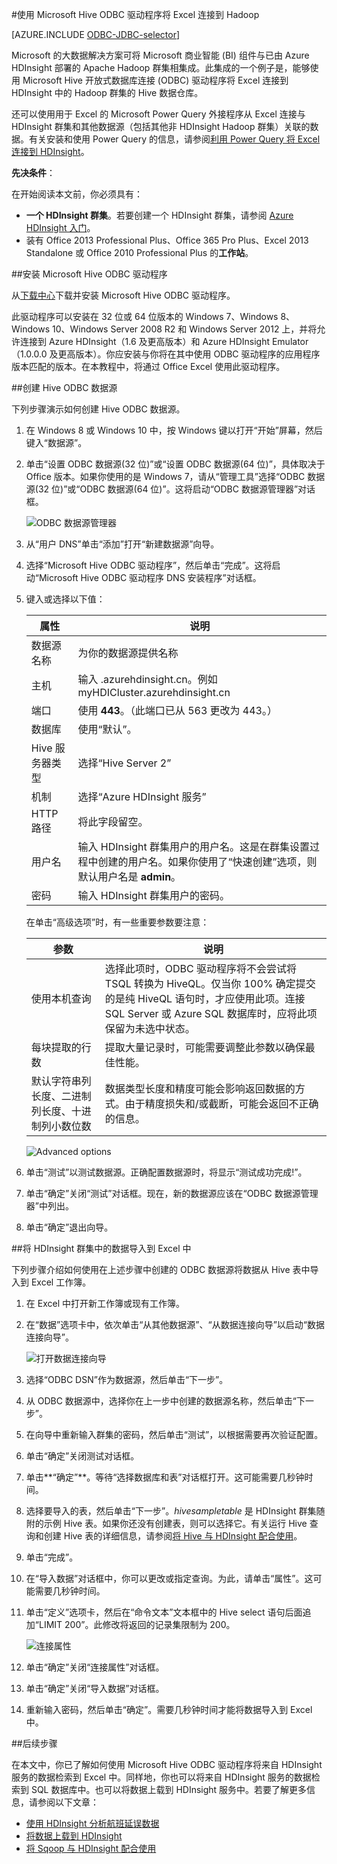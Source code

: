 <properties
   pageTitle="使用 Hive ODBC 驱动程序将 Excel 连接到 Hadoop | Azure"
   description="了解如何设置和使用针对 Excel 的 Microsoft Hive ODBC 驱动程序以在 HDInsight 群集中查询数据。"
   services="hdinsight"
   documentationCenter=""
   authors="mumian"
   manager="paulettm"
   tags="azure-portal"
   editor="cgronlun"/>

<tags
	ms.service="hdinsight"
	ms.date="04/28/2016"
	wacn.date="06/29/2016"/>

#使用 Microsoft Hive ODBC 驱动程序将 Excel 连接到 Hadoop

[AZURE.INCLUDE [ODBC-JDBC-selector](../includes/hdinsight-selector-odbc-jdbc.md)]

Microsoft 的大数据解决方案可将 Microsoft 商业智能 (BI) 组件与已由 Azure HDInsight 部署的 Apache Hadoop 群集相集成。此集成的一个例子是，能够使用 Microsoft Hive 开放式数据库连接 (ODBC) 驱动程序将 Excel 连接到 HDInsight 中的 Hadoop 群集的 Hive 数据仓库。

还可以使用用于 Excel 的 Microsoft Power Query 外接程序从 Excel 连接与 HDInsight 群集和其他数据源（包括其他非 HDInsight Hadoop 群集）关联的数据。有关安装和使用 Power Query 的信息，请参阅[利用 Power Query 将 Excel 连接到 HDInsight][hdinsight-power-query]。


**先决条件**：

在开始阅读本文前，你必须具有：

- **一个 HDInsight 群集**。若要创建一个 HDInsight 群集，请参阅 [Azure HDInsight 入门][hdinsight-get-started]。
- 装有 Office 2013 Professional Plus、Office 365 Pro Plus、Excel 2013 Standalone 或 Office 2010 Professional Plus 的**工作站**。


<a id="InstallHiveODBCDriver"></a>
##安装 Microsoft Hive ODBC 驱动程序

从[下载中心][hive-odbc-driver-download]下载并安装 Microsoft Hive ODBC 驱动程序。

此驱动程序可以安装在 32 位或 64 位版本的 Windows 7、Windows 8、Windows 10、Windows Server 2008 R2 和 Windows Server 2012 上，并将允许连接到 Azure HDInsight（1.6 及更高版本）和 Azure HDInsight Emulator（1.0.0.0 及更高版本）。你应安装与你将在其中使用 ODBC 驱动程序的应用程序版本匹配的版本。在本教程中，将通过 Office Excel 使用此驱动程序。

<a id="CreateHiveODBCDataSource"></a>
##创建 Hive ODBC 数据源

下列步骤演示如何创建 Hive ODBC 数据源。

1. 在 Windows 8 或 Windows 10 中，按 Windows 键以打开“开始”屏幕，然后键入“数据源”。
2. 单击“设置 ODBC 数据源(32 位)”或“设置 ODBC 数据源(64 位)”，具体取决于 Office 版本。如果你使用的是 Windows 7，请从“管理工具”选择“ODBC 数据源(32 位)”或“ODBC 数据源(64 位)”。这将启动“ODBC 数据源管理器”对话框。

	![ODBC 数据源管理器][img-hdi-simbahiveodbc-datasource-admin]

3. 从“用户 DNS”单击“添加”打开“新建数据源”向导。
4. 选择“Microsoft Hive ODBC 驱动程序”，然后单击“完成”。这将启动“Microsoft Hive ODBC 驱动程序 DNS 安装程序”对话框。

5. 键入或选择以下值：

	属性|说明
	---|---
	数据源名称|为你的数据源提供名称
	主机|输入 <HDInsightClusterName>.azurehdinsight.cn。例如 myHDICluster.azurehdinsight.cn
	端口|使用 <strong>443</strong>。（此端口已从 563 更改为 443。）
	数据库|使用“默认”。<strong></strong>
	Hive 服务器类型|选择“Hive Server 2”<strong></strong>
	机制|选择“Azure HDInsight 服务”<strong></strong>
	HTTP 路径|将此字段留空。
	用户名|输入 HDInsight 群集用户的用户名。这是在群集设置过程中创建的用户名。如果你使用了“快速创建”选项，则默认用户名是 <strong>admin</strong>。
	密码|输入 HDInsight 群集用户的密码。
	</table>

	在单击“高级选项”时，有一些重要参数要注意：

	参数|说明
	---|---
	使用本机查询|选择此项时，ODBC 驱动程序将不会尝试将 TSQL 转换为 HiveQL。仅当你 100% 确定提交的是纯 HiveQL 语句时，才应使用此项。连接 SQL Server 或 Azure SQL 数据库时，应将此项保留为未选中状态。
	每块提取的行数|提取大量记录时，可能需要调整此参数以确保最佳性能。
	默认字符串列长度、二进制列长度、十进制列小数位数|数据类型长度和精度可能会影响返回数据的方式。由于精度损失和/或截断，可能会返回不正确的信息。


	![Advanced options][img-HiveOdbc-DataSource-AdvancedOptions]

6. 单击“测试”以测试数据源。正确配置数据源时，将显示“测试成功完成!”。
7. 单击“确定”关闭“测试”对话框。现在，新的数据源应该在“ODBC 数据源管理器”中列出。
8. 单击“确定”退出向导。

<a id="ImportData"></a>
##将 HDInsight 群集中的数据导入到 Excel 中

下列步骤介绍如何使用在上述步骤中创建的 ODBC 数据源将数据从 Hive 表中导入到 Excel 工作簿。

1. 在 Excel 中打开新工作簿或现有工作簿。
2. 在“数据”选项卡中，依次单击“从其他数据源”、“从数据连接向导”以启动“数据连接向导”。

	![打开数据连接向导][img-hdi-simbahiveodbc.excel.dataconnection]

3. 选择“ODBC DSN”作为数据源，然后单击“下一步”。
4. 从 ODBC 数据源中，选择你在上一步中创建的数据源名称，然后单击“下一步”。
5. 在向导中重新输入群集的密码，然后单击“测试”，以根据需要再次验证配置。
6. 单击“确定”关闭测试对话框。
7. 单击**“确定”**。等待“选择数据库和表”对话框打开。这可能需要几秒钟时间。
8. 选择要导入的表，然后单击“下一步”。*hivesampletable* 是 HDInsight 群集随附的示例 Hive 表。如果你还没有创建表，则可以选择它。有关运行 Hive 查询和创建 Hive 表的详细信息，请参阅[将 Hive 与 HDInsight 配合使用][hdinsight-use-hive]。
8. 单击“完成”。
9. 在“导入数据”对话框中，你可以更改或指定查询。为此，请单击“属性”。这可能需要几秒钟时间。
10. 单击“定义”选项卡，然后在“命令文本”文本框中的 Hive select 语句后面追加“LIMIT 200”。此修改将返回的记录集限制为 200。

	![连接属性][img-hdi-simbahiveodbc-excel-connectionproperties]

11. 单击“确定”关闭“连接属性”对话框。
12. 单击“确定”关闭“导入数据”对话框。  
13. 重新输入密码，然后单击“确定”。需要几秒钟时间才能将数据导入到 Excel 中。

<a id="nextsteps"></a>
##后续步骤

在本文中，你已了解如何使用 Microsoft Hive ODBC 驱动程序将来自 HDInsight 服务的数据检索到 Excel 中。同样地，你也可以将来自 HDInsight 服务的数据检索到 SQL 数据库中。也可以将数据上载到 HDInsight 服务中。若要了解更多信息，请参阅以下文章：

- [使用 HDInsight 分析航班延误数据][hdinsight-analyze-flight-data]
- [将数据上载到 HDInsight][hdinsight-upload-data]
- [将 Sqoop 与 HDInsight 配合使用][hdinsight-use-sqoop]


[hdinsight-use-sqoop]: /documentation/articles/hdinsight-use-sqoop/
[hdinsight-analyze-flight-data]: /documentation/articles/hdinsight-analyze-flight-delay-data/
[hdinsight-use-hive]: /documentation/articles/hdinsight-use-hive/
[hdinsight-upload-data]: /documentation/articles/hdinsight-upload-data/
[hdinsight-power-query]: /documentation/articles/hdinsight-connect-excel-power-query/
[hdinsight-get-started]: /documentation/articles/hdinsight-hadoop-tutorial-get-started-windows-v1/
[hive-odbc-driver-download]: http://go.microsoft.com/fwlink/?LinkID=286698

[img-hdi-simbahiveodbc-datasource-admin]: ./media/hdinsight-connect-excel-hive-ODBC-driver/HDI.SimbaHiveOdbc.DataSourceAdmin1.png
[img-HiveOdbc-DataSource-AdvancedOptions]: ./media/hdinsight-connect-excel-hive-ODBC-driver/HDI.HiveOdbc.DataSource.AdvancedOptions1.png
[img-hdi-simbahiveodbc-excel-connectionproperties]: ./media/hdinsight-connect-excel-hive-ODBC-driver/HDI.SimbaHiveODBC.Excel.ConnectionProperties1.png
[img-hdi-simbahiveodbc.excel.dataconnection]: ./media/hdinsight-connect-excel-hive-ODBC-driver/HDI.SimbaHiveOdbc.Excel.DataConnection1.png

<!---HONumber=79-->